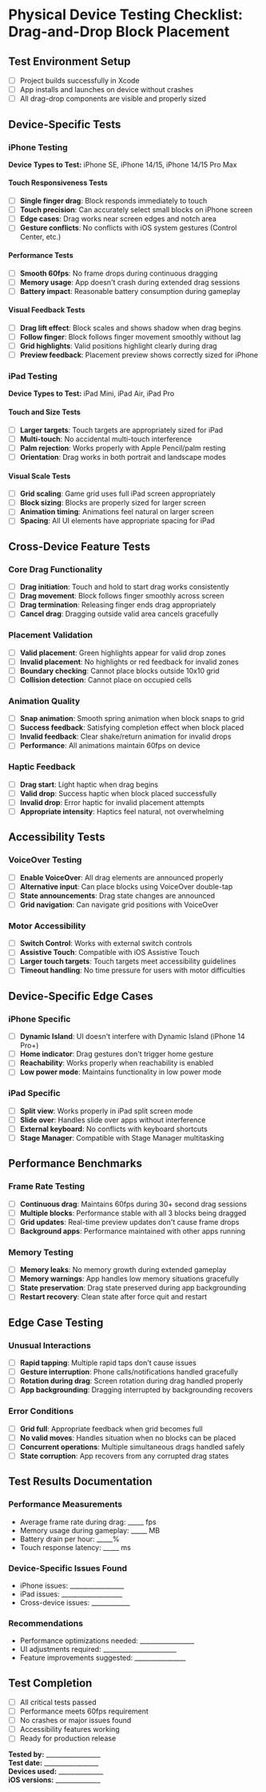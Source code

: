 # Physical Device Testing Checklist: Drag-and-Drop Block Placement

## Test Environment Setup
- [ ] Project builds successfully in Xcode
- [ ] App installs and launches on device without crashes
- [ ] All drag-drop components are visible and properly sized

## Device-Specific Tests

### iPhone Testing
**Device Types to Test:** iPhone SE, iPhone 14/15, iPhone 14/15 Pro Max

#### Touch Responsiveness Tests
- [ ] **Single finger drag**: Block responds immediately to touch
- [ ] **Touch precision**: Can accurately select small blocks on iPhone screen
- [ ] **Edge cases**: Drag works near screen edges and notch area
- [ ] **Gesture conflicts**: No conflicts with iOS system gestures (Control Center, etc.)

#### Performance Tests  
- [ ] **Smooth 60fps**: No frame drops during continuous dragging
- [ ] **Memory usage**: App doesn't crash during extended drag sessions
- [ ] **Battery impact**: Reasonable battery consumption during gameplay

#### Visual Feedback Tests
- [ ] **Drag lift effect**: Block scales and shows shadow when drag begins
- [ ] **Follow finger**: Block follows finger movement smoothly without lag
- [ ] **Grid highlights**: Valid positions highlight clearly during drag
- [ ] **Preview feedback**: Placement preview shows correctly sized for iPhone

### iPad Testing  
**Device Types to Test:** iPad Mini, iPad Air, iPad Pro

#### Touch and Size Tests
- [ ] **Larger targets**: Touch targets are appropriately sized for iPad
- [ ] **Multi-touch**: No accidental multi-touch interference
- [ ] **Palm rejection**: Works properly with Apple Pencil/palm resting
- [ ] **Orientation**: Drag works in both portrait and landscape modes

#### Visual Scale Tests
- [ ] **Grid scaling**: Game grid uses full iPad screen appropriately  
- [ ] **Block sizing**: Blocks are properly sized for larger screen
- [ ] **Animation timing**: Animations feel natural on larger screen
- [ ] **Spacing**: All UI elements have appropriate spacing for iPad

## Cross-Device Feature Tests

### Core Drag Functionality
- [ ] **Drag initiation**: Touch and hold to start drag works consistently
- [ ] **Drag movement**: Block follows finger smoothly across screen
- [ ] **Drag termination**: Releasing finger ends drag appropriately
- [ ] **Cancel drag**: Dragging outside valid area cancels gracefully

### Placement Validation
- [ ] **Valid placement**: Green highlights appear for valid drop zones
- [ ] **Invalid placement**: No highlights or red feedback for invalid zones  
- [ ] **Boundary checking**: Cannot place blocks outside 10x10 grid
- [ ] **Collision detection**: Cannot place on occupied cells

### Animation Quality
- [ ] **Snap animation**: Smooth spring animation when block snaps to grid
- [ ] **Success feedback**: Satisfying completion effect when block placed
- [ ] **Invalid feedback**: Clear shake/return animation for invalid drops
- [ ] **Performance**: All animations maintain 60fps on device

### Haptic Feedback
- [ ] **Drag start**: Light haptic when drag begins
- [ ] **Valid drop**: Success haptic when block placed successfully  
- [ ] **Invalid drop**: Error haptic for invalid placement attempts
- [ ] **Appropriate intensity**: Haptics feel natural, not overwhelming

## Accessibility Tests

### VoiceOver Testing
- [ ] **Enable VoiceOver**: All drag elements are announced properly
- [ ] **Alternative input**: Can place blocks using VoiceOver double-tap
- [ ] **State announcements**: Drag state changes are announced
- [ ] **Grid navigation**: Can navigate grid positions with VoiceOver

### Motor Accessibility
- [ ] **Switch Control**: Works with external switch controls
- [ ] **Assistive Touch**: Compatible with iOS Assistive Touch
- [ ] **Larger touch targets**: Touch targets meet accessibility guidelines
- [ ] **Timeout handling**: No time pressure for users with motor difficulties

## Device-Specific Edge Cases

### iPhone Specific
- [ ] **Dynamic Island**: UI doesn't interfere with Dynamic Island (iPhone 14 Pro+)
- [ ] **Home indicator**: Drag gestures don't trigger home gesture
- [ ] **Reachability**: Works properly when reachability is enabled
- [ ] **Low power mode**: Maintains functionality in low power mode

### iPad Specific  
- [ ] **Split view**: Works properly in iPad split screen mode
- [ ] **Slide over**: Handles slide over apps without interference
- [ ] **External keyboard**: No conflicts with keyboard shortcuts
- [ ] **Stage Manager**: Compatible with Stage Manager multitasking

## Performance Benchmarks

### Frame Rate Testing
- [ ] **Continuous drag**: Maintains 60fps during 30+ second drag sessions
- [ ] **Multiple blocks**: Performance stable with all 3 blocks being dragged
- [ ] **Grid updates**: Real-time preview updates don't cause frame drops
- [ ] **Background apps**: Performance maintained with other apps running

### Memory Testing
- [ ] **Memory leaks**: No memory growth during extended gameplay
- [ ] **Memory warnings**: App handles low memory situations gracefully
- [ ] **State preservation**: Drag state preserved during app backgrounding
- [ ] **Restart recovery**: Clean state after force quit and restart

## Edge Case Testing

### Unusual Interactions
- [ ] **Rapid tapping**: Multiple rapid taps don't cause issues
- [ ] **Gesture interruption**: Phone calls/notifications handled gracefully
- [ ] **Rotation during drag**: Screen rotation during drag handled properly
- [ ] **App backgrounding**: Dragging interrupted by backgrounding recovers

### Error Conditions
- [ ] **Grid full**: Appropriate feedback when grid becomes full
- [ ] **No valid moves**: Handles situation when no blocks can be placed
- [ ] **Concurrent operations**: Multiple simultaneous drags handled safely
- [ ] **State corruption**: App recovers from any corrupted drag states

## Test Results Documentation

### Performance Measurements
- Average frame rate during drag: _____ fps
- Memory usage during gameplay: _____ MB  
- Battery drain per hour: _____%
- Touch response latency: _____ ms

### Device-Specific Issues Found
- iPhone issues: _________________
- iPad issues: ___________________
- Cross-device issues: ____________

### Recommendations
- Performance optimizations needed: _________________
- UI adjustments required: _______________________
- Feature improvements suggested: ________________

## Test Completion
- [ ] All critical tests passed
- [ ] Performance meets 60fps requirement
- [ ] No crashes or major issues found
- [ ] Accessibility features working
- [ ] Ready for production release

**Tested by:** _________________  
**Test date:** _________________  
**Devices used:** ______________  
**iOS versions:** ______________